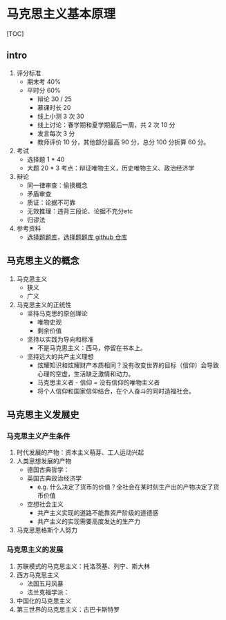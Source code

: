 # 马克思主义基本原理

[TOC]

## intro

1. 评分标准
    - 期末考 40%
    - 平时分 60%
        - 辩论 30 / 25
        - 慕课时长 20
        - 线上小测 3 次 30
        - 线上讨论：春学期和夏学期最后一周，共 2 次 10 分 
        - 发言每次 3 分
        - 教师评价 10 分，其他部分最高 90 分，总分 100 分折算 60 分。
2. 考试
    - 选择题 1 * 40
    - 大题 20 * 3 考点：辩证唯物主义，历史唯物主义、政治经济学
3. 辩论
    - 同一律审查：偷换概念
    - 矛盾审查
    - 质证：论据不可靠
    - 无效推理：违背三段论、论据不充分etc
    - 归谬法
3. 参考资料
    - [选择题题库](https://hggshiwo.github.io/exchelper/index.html#/)，[选择题题库 github 仓库](https://github.com/HGGshiwo/exchelper5)

## 马克思主义的概念

1. 马克思主义
    - 狭义
    - 广义
2. 马克思主义的正统性
    - 坚持马克思的原创理论
        - 唯物史观
        - 剩余价值
    - 坚持以实践为导向和标准
        - 不是马克思主义：西马，停留在书本上。
    - 坚持远大的共产主义理想
        - 炫耀知识和炫耀财产本质相同？没有改变世界的目标（信仰）会导致心理的空虚，生活缺乏激情和动力。
        - 马克思主义者 - 信仰 = 没有信仰的唯物主义者
        - 将个人信仰和国家信仰结合，在个人奋斗的同时造福社会。

## 马克思主义发展史

### 马克思主义产生条件

1. 时代发展的产物：资本主义萌芽、工人运动兴起
2. 人类思想发展的产物
    - 德国古典哲学：
    - 英国古典政治经济学
        - e.g. 什么决定了货币的价值？全社会在某时刻生产出的产物决定了货币价值
    - 空想社会主义
        - 共产主义实现的道路不能靠资产阶级的道德感
        - 共产主义的实现需要高度发达的生产力
3. 马克思恩格斯个人努力

### 马克思主义的发展

1. 苏联模式的马克思主义：托洛茨基、列宁、斯大林
2. 西方马克思主义
    - 法国五月风暴
    - 法兰克福学派：
3. 中国化的马克思主义
4. 第三世界的马克思主义：古巴卡斯特罗